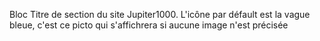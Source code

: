 Bloc Titre de section du site Jupiter1000.
L'icône par défault est la vague bleue, c'est ce picto qui s'affichrera si aucune image n'est précisée